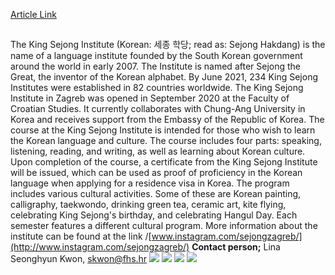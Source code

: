 [Article Link](https://www.fhs.hr/en/study/lifelong_learning_programs/center_for_korean_culture_and_language_learning)

## 
The King Sejong Institute (Korean: 세종 학당; read as: Sejong Hakdang) is the name of a language institute founded by the South Korean government around the world in early 2007. The Institute is named after Sejong the Great, the inventor of the Korean alphabet. By June 2021, 234 King Sejong Institutes were established in 82 countries worldwide. The King Sejong Institute in Zagreb was opened in September 2020 at the Faculty of Croatian Studies. It currently collaborates with Chung-Ang University in Korea and receives support from the Embassy of the Republic of Korea.
The course at the King Sejong Institute is intended for those who wish to learn the Korean language and culture. The course includes four parts: speaking, listening, reading, and writing, as well as learning about Korean culture. Upon completion of the course, a certificate from the King Sejong Institute will be issued, which can be used as proof of proficiency in the Korean language when applying for a residence visa in Korea.
The program includes various cultural activities. Some of these are Korean painting, calligraphy, taekwondo, drinking green tea, ceramic art, kite flying, celebrating King Sejong's birthday, and celebrating Hangul Day. Each semester features a different cultural program.
More information about the institute can be found at the link /[www.instagram.com/sejongzagreb/](http://www.instagram.com/sejongzagreb/)
**Contact person;** Lina Seonghyun Kwon, skwon@fhs.hr
![](https://www.fhs.hr/images/50043086/IMG.jpeg)
![](https://www.fhs.hr/images/50043086/IMG_6414.JPG)
![](https://www.fhs.hr/images/50043086/photo-178.jpg)
![](https://www.fhs.hr/images/50043086/20231125_162112.jpg)
  

